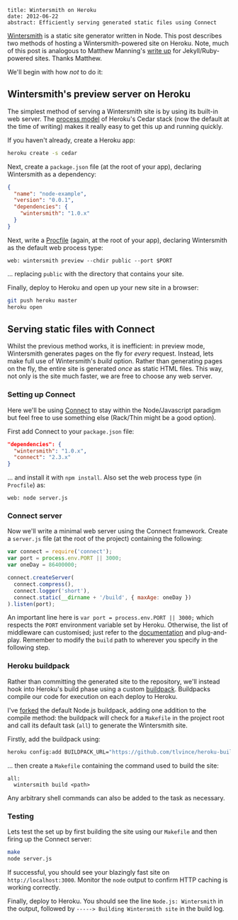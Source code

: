 ```metadata
title: Wintersmith on Heroku
date: 2012-06-22
abstract: Efficiently serving generated static files using Connect
```

[Wintersmith][] is a static site generator written in Node. This post describes
two methods of hosting a Wintersmith-powered site on Heroku. Note, much of this
post is analogous to Matthew Manning's [write up][mm] for Jekyll/Ruby-powered
sites. Thanks Matthew.

We'll begin with how *not* to do it:

## Wintersmith's preview server on Heroku

The simplest method of serving a Wintersmith site is by using its built-in web
server. The [process model][pm] of Heroku's Cedar stack (now the default at the
time of writing) makes it really easy to get this up and running quickly.

If you haven't already, create a Heroku app:

```bash
heroku create -s cedar
```

Next, create a `package.json` file (at the root of your app), declaring
Wintersmith as a dependency:

```json
{
  "name": "node-example",
  "version": "0.0.1",
  "dependencies": {
    "wintersmith": "1.0.x"
  }
}
```

Next, write a [Procfile][] (again, at the root of your app), declaring
Wintersmith as the default web process type:

```
web: wintersmith preview --chdir public --port $PORT
```

... replacing `public` with the directory that contains your site.

Finally, deploy to Heroku and open up your new site in a browser:

```bash
git push heroku master
heroku open
```

## Serving static files with Connect

Whilst the previous method works, it is inefficient: in preview mode,
Wintersmith generates pages on the fly for *every* request. Instead, lets make
full use of Wintersmith's *build* option. Rather than generating pages on the
fly, the entire site is generated *once* as static HTML files. This way, not
only is the site much faster, we are free to choose any web server.

### Setting up Connect

Here we'll be using [Connect][] to stay within the Node/Javascript paradigm but
feel free to use something else (Rack/Thin might be a good option).

First add Connect to your `package.json` file:

```json
"dependencies": {
  "wintersmith": "1.0.x",
  "connect": "2.3.x"
}
```

... and install it with `npm install`. Also set the web process type (in
`Procfile`) as:

```
web: node server.js
```

### Connect server

Now we'll write a minimal web server using the Connect framework. Create a
`server.js` file (at the root of the project) containing the following:

```javascript
var connect = require('connect');
var port = process.env.PORT || 3000;
var oneDay = 86400000;

connect.createServer(
  connect.compress(),
  connect.logger('short'),
  connect.static(__dirname + '/build', { maxAge: oneDay })
).listen(port);
```

An important line here is `var port = process.env.PORT || 3000;` which respects
the `PORT` environment variable set by Heroku. Otherwise, the list of middleware
can customised; just refer to the [documentation][connect] and plug-and-play.
Remember to modify the `build` path to wherever you specify in the following
step.

### Heroku buildpack

Rather than committing the generated site to the repository, we'll instead hook
into Heroku's build phase using a custom [buildpack][]. Buildpacks compile our
code for execution on each deploy to Heroku.

I've [forked][buildpackws] the default Node.js buildpack, adding one addition to
the compile method: the buildpack will check for a `Makefile` in the project
root and call its default task (`all`) to generate the Wintersmith site.

Firstly, add the buildpack using:

```bash
heroku config:add BUILDPACK_URL="https://github.com/tlvince/heroku-buildpack-wintersmith.git#wintersmith"
```

... then create a `Makefile` containing the command used to build the site:

```
all:
  wintersmith build <path>
```

Any arbitrary shell commands can also be added to the task as necessary.

### Testing

Lets test the set up by first building the site using our `Makefile` and then
firing up the Connect server:

```bash
make
node server.js
```

If successful, you should see your blazingly fast site on
`http://localhost:3000`. Monitor the `node` output to confirm HTTP caching is
working correctly.

Finally, deploy to Heroku. You should see the line `Node.js: Wintersmith` in the
output, followed by `-----> Building Wintersmith site` in the build log.

  [mm]: http://www.mwmanning.com/2011/11/29/Run-Your-Jekyll-Site-On-Heroku.html
  [pm]: https://devcenter.heroku.com/articles/cedar#process_model
  [connect]: http://www.senchalabs.org/connect/
  [procfile]: https://devcenter.heroku.com/articles/procfile
  [buildpack]: https://devcenter.heroku.com/articles/buildpacks
  [buildpackws]: https://github.com/tlvince/heroku-buildpack-wintersmith/tree/wintersmith
  [wintersmith]: http://jnordberg.github.com/wintersmith/
